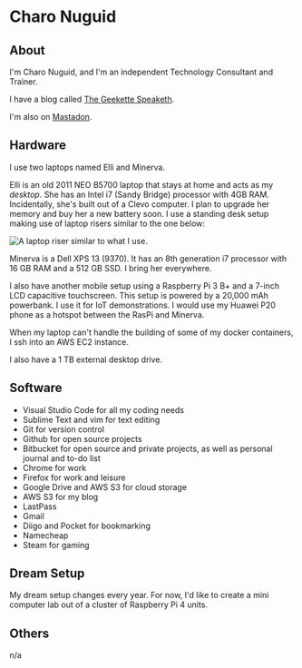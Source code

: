 # Charo Nuguid

##  About

I'm Charo Nuguid, and I'm an independent Technology Consultant and Trainer.

I have a blog called [The Geekette Speaketh](http://thegeekettespeaketh.com).

I'm also on <a rel="me" href="https://hachyderm.io/@headgeekette">Mastadon</a>.

## Hardware

I use two laptops named Elli and Minerva.

Elli is an old 2011 NEO B5700 laptop that stays at home and acts as my _desktop_. She has an Intel i7 (Sandy Bridge) processor with 4GB RAM. Incidentally, she's built out of a Clevo computer. I plan to upgrade her memory and buy her a new battery soon. I use a standing desk setup making use of laptop risers similar to the one below:

![A laptop riser similar to what I use.](images/riser.png)

Minerva is a Dell XPS 13 (9370). It has an 8th generation i7 processor with 16 GB RAM and a 512 GB SSD. I bring her everywhere.

I also have another mobile setup using a Raspberry Pi 3 B+ and a 7-inch LCD capacitive touchscreen. This setup is powered by a 20,000 mAh powerbank. I use it for IoT demonstrations. I would use my Huawei P20 phone as a hotspot between the RasPi and Minerva.

When my laptop can't handle the building of some of my docker containers, I ssh into an AWS EC2 instance.

I also have a 1 TB external desktop drive.

## Software

* Visual Studio Code for all my coding needs
* Sublime Text and vim for text editing
* Git for version control
* Github for open source projects
* Bitbucket for open source and private projects, as well as personal journal and to-do list
* Chrome for work
* Firefox for work and leisure
* Google Drive and AWS S3 for cloud storage
* AWS S3 for my blog
* LastPass
* Gmail
* Diigo and Pocket for bookmarking
* Namecheap
* Steam for gaming

## Dream Setup

My dream setup changes every year. For now, I'd like to create a mini computer lab out of a cluster of Raspberry Pi 4 units.

## Others

n/a
